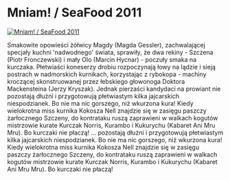 Mniam! / SeaFood 2011 
=============
[![Mniam! / SeaFood 2011 ](http://vidos.pl/images/player.gif)](http://vidos.pl/mniam-seafood-2011)

 Smakowite opowieści żółwicy Magdy (Magda Gessler), zachwalającej specjały kuchni 'nadwodnego' świata, sprawiły, że dwa rekiny - Szczena (Piotr Fronczewski) i mały Olo (Marcin Hycnar) - poczuły smaka na kurczaka. Płetwiaści koneserzy drobiu rozpoczynają łowy na lądzie i sieją postrach w nadmorskich kurnikach, korzystając z rybokopa - machiny kroczącej skonstruowanej przez łebskiego głowonoga Doktora Mackensteina (Jerzy Kryszak). Jednak pierzaści kandydaci na prowiant nie pozostają dłużni i przygotowują płetwiastym kilka jajcarskich niespodzianek. Bo nie ma nic gorszego, niż wkurzona kura! Kiedy wielokrotna miss kurnika Kokosza Nell znajdzie się w zasięgu paszczy żarłocznego Szczeny, do kontrataku ruszą zaprawieni w walkach kogutów mistrzowie kurate Kurczak Norris, Kurambo i Kukurychu (Kabaret Ani Mru Mru). Bo kurczaki nie płaczą!   ... pozostają dłużni i przygotowują płetwiastym kilka jajcarskich niespodzianek. Bo nie ma nic gorszego, niż wkurzona kura! Kiedy wielokrotna miss kurnika Kokosza Nell znajdzie się w zasięgu paszczy żarłocznego Szczeny, do kontrataku ruszą zaprawieni w walkach kogutów mistrzowie kurate Kurczak Norris, Kurambo i Kukurychu (Kabaret Ani Mru Mru). Bo kurczaki nie płaczą!
